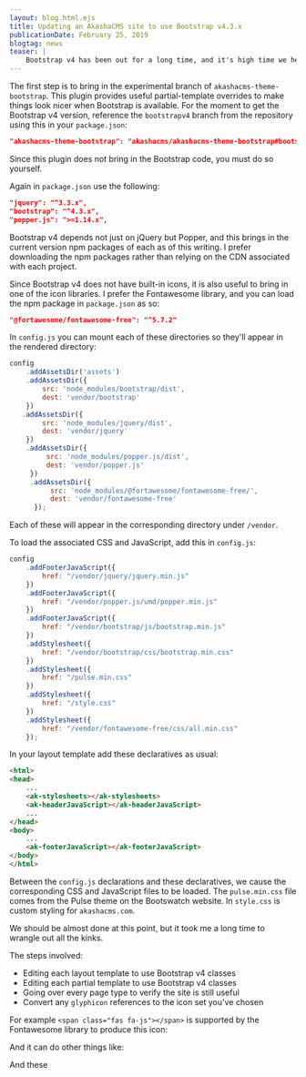 ```yaml
---
layout: blog.html.ejs
title: Updating an AkashaCMS site to use Bootstrap v4.3.x
publicationDate: February 25, 2019
blogtag: news
teaser: |
    Bootstrap v4 has been out for a long time, and it's high time we here in the AkashaCMS project moved forward.  I've just gone through the exercise of converting <tt>akashacms.com</tt> to use Bootstrap v4, and should therefore document what I had to do.  It wasn't terribly hard but I think it was harder than necessary, and will study how to streamline the process.
---
```


The first step is to bring in the experimental branch of `akashacms-theme-bootstrap`.  This plugin provides useful partial-template overrides to make things look nicer when Bootstrap is available.  For the moment to get the Bootstrap v4 version, reference the `bootstrapv4` branch from the repository using this in your `package.json`:

```json
"akashacms-theme-bootstrap": "akashacms/akashacms-theme-bootstrap#bootstrapv4",
```

Since this plugin does not bring in the Bootstrap code, you must do so yourself.

Again in `package.json` use the following:

```json
"jquery": "^3.3.x",
"bootstrap": "^4.3.x",
"popper.js": ">=1.14.x",
```

Bootstrap v4 depends not just on jQuery but Popper, and this brings in the current version npm packages of each as of this writing.  I prefer downloading the npm packages rather than relying on the CDN associated with each project.

Since Bootstrap v4 does not have built-in icons, it is also useful to bring in one of the icon libraries.  I prefer the Fontawesome library, and you can load the npm package in `package.json` as so:

```json
"@fortawesome/fontawesome-free": "^5.7.2"
```

In `config.js` you can mount each of these directories so they'll appear in the rendered directory:

```js
config
    .addAssetsDir('assets')
    .addAssetsDir({
        src: 'node_modules/bootstrap/dist',
        dest: 'vendor/bootstrap'
    })
   .addAssetsDir({
        src: 'node_modules/jquery/dist',
        dest: 'vendor/jquery'
    })
    .addAssetsDir({
         src: 'node_modules/popper.js/dist',
         dest: 'vendor/popper.js'
     })
     .addAssetsDir({
          src: 'node_modules/@fortawesome/fontawesome-free/',
          dest: 'vendor/fontawesome-free'
      });
```

Each of these will appear in the corresponding directory under `/vendor`.

To load the associated CSS and JavaScript, add this in `config.js`:

```js
config
    .addFooterJavaScript({
        href: "/vendor/jquery/jquery.min.js"
    })
    .addFooterJavaScript({
        href: "/vendor/popper.js/umd/popper.min.js"
    })
    .addFooterJavaScript({
        href: "/vendor/bootstrap/js/bootstrap.min.js"
    })
    .addStylesheet({
        href: "/vendor/bootstrap/css/bootstrap.min.css"
    })
    .addStylesheet({
        href: "/pulse.min.css"
    })
    .addStylesheet({
        href: "/style.css"
    })
    .addStylesheet({
        href: "/vendor/fontawesome-free/css/all.min.css"
    });
```

In your layout template add these declaratives as usual:

```html
<html>
<head>
    ...
    <ak-stylesheets></ak-stylesheets>
    <ak-headerJavaScript></ak-headerJavaScript>
    ...
</head>
<body>
    ...
    <ak-footerJavaScript></ak-footerJavaScript>
</body>
</html>
```

Between the `config.js` declarations and these declaratives, we cause the corresponding CSS and JavaScript files to be loaded.  The `pulse.min.css` file comes from the Pulse theme on the Bootswatch website.  In `style.css` is custom styling for `akashacms.com`.

We should be almost done at this point, but it took me a long time to wrangle out all the kinks.

The steps involved:

* Editing each layout template to use Bootstrap v4 classes
* Editing each partial template to use Bootstrap v4 classes
* Going over every page type to verify the site is still useful
* Convert any `glyphicon` references to the icon set you've chosen

For example `<span class="fas fa-js"></span>` is supported by the Fontawesome library to produce this icon:  <span class="fas fa-js"></span>

And it can do other things like:

<div class="fa-3x">
  <i class="fas fa-spinner fa-spin"></i>
  <i class="fas fa-circle-notch fa-spin"></i>
  <i class="fas fa-sync fa-spin"></i>
  <i class="fas fa-cog fa-spin"></i>
  <i class="fas fa-spinner fa-pulse"></i>
  <i class="fas fa-star-christmas fa-spin"></i>
</div>

And these

<span class="fa-stack fa-2x">
  <i class="fas fa-square fa-stack-2x"></i>
  <i class="fab fa-twitter fa-stack-1x fa-inverse"></i>
</span>
<span class="fa-stack fa-2x">
  <i class="fas fa-circle fa-stack-2x"></i>
  <i class="fas fa-flag fa-stack-1x fa-inverse"></i>
</span>
<span class="fa-stack fa-2x">
  <i class="fas fa-square fa-stack-2x"></i>
  <i class="fas fa-terminal fa-stack-1x fa-inverse"></i>
</span>
<span class="fa-stack fa-4x">
  <i class="fas fa-square fa-stack-2x"></i>
  <i class="fas fa-terminal fa-stack-1x fa-inverse"></i>
</span>
<span class="fa-stack fa-2x">
  <i class="fas fa-camera fa-stack-1x"></i>
  <i class="fas fa-ban fa-stack-2x" style="color:Tomato"></i>
</span>

